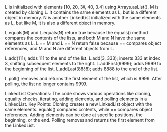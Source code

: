 L is initialized with elements [10, 20, 30, 40, 3.4] using Arrays.asList().
M is created by cloning L. It contains the same elements as L, but is a different object in memory.
N is another LinkedList initialized with the same elements as L, but like M, it is also a different object in memory.



L.equals(M) and L.equals(N) return true because the equals() method compares the contents of the lists, and both M and N have the same elements as L.
L == M and L == N return false because == compares object references, and M and N are different objects from L.



L.add(111); adds 111 to the end of the list.
L.add(3, 333); inserts 333 at index 3, shifting subsequent elements to the right.
L.addFirst(9999); adds 9999 to the beginning of the list.
L.addLast(8888); adds 8888 to the end of the list.

L.poll() removes and returns the first element of the list, which is 9999.
After polling, the list no longer contains 9999.

LinkedList Operations: The code shows various operations like cloning, equality checks, iterating, adding elements, and polling elements in a LinkedList.
Key Points:
Cloning creates a new LinkedList object with the same elements.
equals() compares contents, while == compares object references.
Adding elements can be done at specific positions, the beginning, or the end.
Polling removes and returns the first element from the LinkedList.
